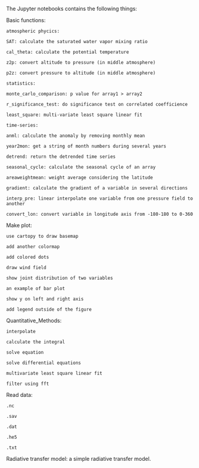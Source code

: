 The Jupyter notebooks contains the following things:

Basic functions:
 
	atmospheric phycics:
 
	SAT: calculate the saturated water vapor mixing ratio
	
	cal_theta: calculate the potential temperature
	
	z2p: convert altitude to pressure (in middle atmosphere)
	
	p2z: convert pressure to altitude (in middle atmosphere)

	statistics:
	
	monte_carlo_comparison: p value for array1 > array2
	
	r_significance_test: do significance test on correlated coefficience
	
	least_square: multi-variate least square linear fit 
	
	time-series:
	
	anml: calculate the anomaly by removing monthly mean
	
	year2mon: get a string of month numbers during several years
	
	detrend: return the detrended time series
	
	seasonal_cycle: calculate the seasonal cycle of an array
	
	areaweightmean: weight average considering the latitude
	
	gradient: calculate the gradient of a variable in several directions 
	
	interp_pre: linear interpolate one variable from one pressure field to another 
	
	convert_lon: convert variable in longitude axis from -180-180 to 0-360

Make plot: 
	
	use cartopy to draw basemap
	
	add another colormap
	
	add colored dots
	
	draw wind field
	
	show joint distribution of two variables
	
	an example of bar plot
	
	show y on left and right axis
	
	add legend outside of the figure


Quantitative_Methods:
	
	interpolate
	
	calculate the integral
	
	solve equation 
	
	solve differential equations
	
	multivariate least square linear fit
	
	filter using fft


Read data: 
	
	.nc
	
	.sav
	
	.dat
	
	.he5
	
	.txt	

Radiative transfer model: 
	a simple radiative transfer model. 
